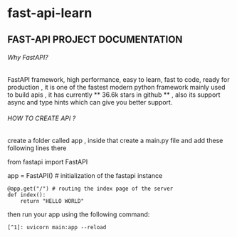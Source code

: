 # fast-api-learn

##              FAST-API PROJECT DOCUMENTATION


###### Why FastAPI?
   FastAPI framework, high performance, easy to learn, fast to code, ready for production , it is one of the fastest modern python framework mainly used to build apis , it has currently ** 36.6k stars in github ** , also its support async and type hints which can give you better support.
   
######  HOW TO CREATE API ?
create a folder called app , inside that create a main.py file and add these following lines there

from fastapi import FastAPI 

app = FastAPI() # initialization of the fastapi instance

```
@app.get("/") # routing the index page of the server
def index():
    return "HELLO WORLD"
```

then run your app using the following command:
```
[^1]: uvicorn main:app --reload
```



